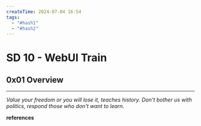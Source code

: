 ```yaml
---
createTime: 2024-07-04 16:54
tags:
  - "#hash1"
  - "#hash2"
---
```


# SD 10 - WebUI Train

## 0x01 Overview

---
*Value your freedom or you will lose it, teaches history. Don't bother us with politics, respond those who don't want to learn.*

**references**

